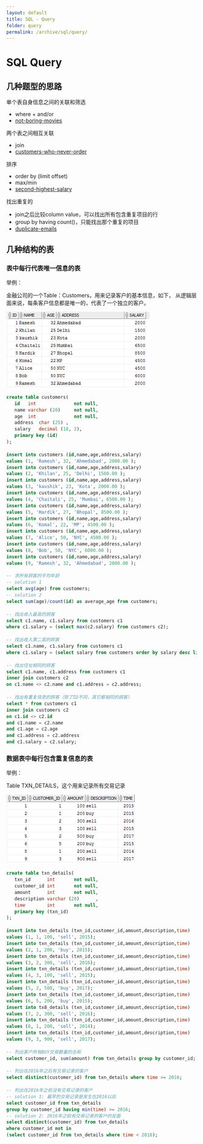 ```yaml
---
layout: default
title: SQL - Query
folder: query
permalink: /archive/sql/query/
---
```


# SQL Query

## 几种题型的思路

单个表自身信息之间的关联和筛选
- where + and/or
- [not-boring-movies](https://leetcode.com/problems/not-boring-movies/description/)

两个表之间相互关联
- join
- [customers-who-never-order](https://leetcode.com/problems/customers-who-never-order/description/)

排序
- order by (limit offset)
- max/min
- [second-highest-salary](https://leetcode.com/problems/second-highest-salary/description/)

找出重复的
- join之后比较column value，可以找出所有包含重复项目的行
- group by having count()，只能找出那个重复的项目
- [duplicate-emails](https://leetcode.com/problems/duplicate-emails/description/)

## 几种结构的表

### 表中每行代表唯一信息的表

举例：

金融公司的一个Table：Customers，用来记录客户的基本信息，如下，
从逻辑层面来说，每条客户信息都是唯一的，代表了一个独立的客户。

![sql-query-1](img/sql-query-1.png)

~~~ sql
create table customers(
   id   int              not null,
   name varchar (20)     not null,
   age  int              not null,
   address  char (25) ,
   salary   decimal (18, 2),       
   primary key (id)
);

insert into customers (id,name,age,address,salary)
values (1, 'Ramesh', 32, 'Ahmedabad', 2000.00 );
insert into customers (id,name,age,address,salary)
values (2, 'Khilan', 25, 'Delhi', 1500.00 );
insert into customers (id,name,age,address,salary)
values (3, 'kaushik', 23, 'Kota', 2000.00 );
insert into customers (id,name,age,address,salary)
values (4, 'Chaitali', 25, 'Mumbai', 6500.00 );
insert into customers (id,name,age,address,salary)
values (5, 'Hardik', 27, 'Bhopal', 8500.00 );
insert into customers (id,name,age,address,salary)
values (6, 'Komal', 22, 'MP', 4500.00 );
insert into customers (id,name,age,address,salary)
values (7, 'Alice', 50, 'NYC', 4500.00 );
insert into customers (id,name,age,address,salary)
values (8, 'Bob', 50, 'NYC', 6000.00 );
insert into customers (id,name,age,address,salary)
values (9, 'Ramesh', 32, 'Ahmedabad', 2000.00 );

-- 求所有顾客的平均年龄
-- solution 1
select avg(age) from customers;
-- solution 2
select sum(age)/count(id) as average_age from customers;

-- 找出收入最高的顾客
select c1.name, c1.salary from customers c1
where c1.salary = (select max(c2.salary) from customers c2);

-- 找出收入第二高的顾客
select c1.name, c1.salary from customers c1
where c1.salary = (select salary from customers order by salary desc limit 1 offset 1);

-- 找出住址相同的顾客
select c1.name, c1.address from customers c1
inner join customers c2
on c1.name <> c2.name and c1.address = c2.address;

-- 找出有重复信息的顾客（除了ID不同，其它都相同的顾客）
select * from customers c1
inner join customers c2
on c1.id <> c2.id
and c1.name = c2.name
and c1.age = c2.age
and c1.address = c2.address
and c1.salary = c2.salary;
~~~

### 数据表中每行包含重复信息的表

举例：

Table TXN_DETAILS，这个用来记录所有交易记录

![sql-query-2](img/sql-query-2.png)

~~~ sql
create table txn_details(
   txn_id      int       not null,
   customer_id int       not null,
   amount      int       not null,
   description varchar (20)      ,
   time        int       not null,
   primary key (txn_id)
);

insert into txn_details (txn_id,customer_id,amount,description,time)
values (1, 1, 100, 'sell', 2015);
insert into txn_details (txn_id,customer_id,amount,description,time)
values (2, 1, 200, 'buy', 2015);
insert into txn_details (txn_id,customer_id,amount,description,time)
values (3, 2, 300, 'sell', 2016);
insert into txn_details (txn_id,customer_id,amount,description,time)
values (4, 3, 100, 'sell', 2015);
insert into txn_details (txn_id,customer_id,amount,description,time)
values (5, 2, 500, 'buy', 2017);
insert into txn_details (txn_id,customer_id,amount,description,time)
values (6, 5, 200, 'buy', 2015);
insert into tx8_details (txn_id,customer_id,amount,description,time)
values (7, 2, 300, 'sell', 2016);
insert into txn_details (txn_id,customer_id,amount,description,time)
values (8, 1, 200, 'sell', 2014);
insert into txn_details (txn_id,customer_id,amount,description,time)
values (9, 3, 900, 'sell', 2017);

-- 列出客户所有BUY交易数量的总和
select customer_id, sum(amount) from txn_details group by customer_id;

-- 列出在2016年之后有交易记录的客户
select distinct(customer_id) from txn_details where time >= 2016;

-- 列出在2016年之前没有交易记录的客户
-- solution 1: 最早的交易记录是发生在2016以后
select customer_id from txn_details
group by customer_id having min(time) >= 2016;
-- solution 2: 2016年之前有交易记录的客户的反面
select distinct(customer_id) from txn_details
where customer_id not in
(select customer_id from txn_details where time < 2016);
~~~
